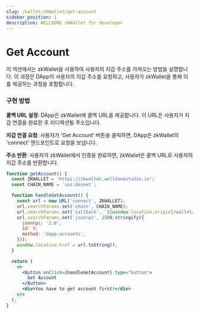 ```yaml
---
slug: /wallet/zkWallet/get-account
sidebar_position: 1
description: WELLDONE zkWallet for developer
---
```


# Get Account

이 섹션에서는 zkWallet을 사용하여 사용자의 지갑 주소를 가져오는 방법을 설명합니다. 이 과정은 DApp이 사용자의 지갑 주소를 요청하고, 사용자가 zkWallet을 통해 이를 제공하는 과정을 포함합니다.

### 구현 방법

**콜백 URL 설정**: DApp은 zkWallet에 콜백 URL을 제공합니다. 이 URL은 사용자가 지갑 연결을 완료한 후 리디렉션될 주소입니다.

**지갑 연결 요청**: 사용자가 'Get Account' 버튼을 클릭하면, DApp은 zkWallet의 'connect' 엔드포인트로 요청을 보냅니다.

**주소 반환**: 사용자가 zkWallet에서 인증을 완료하면, zkWallet은 콜백 URL로 사용자의 지갑 주소를 반환합니다.

```jsx live
function getAccount() {
  const ZKWALLET = 'https://zkwallet.welldonestudio.io';
  const CHAIN_NAME = `sui:devnet`;

  function handleGetAccount() {
    const url = new URL('connect', ZKWALLET);
    url.searchParams.set('chain', CHAIN_NAME);
    url.searchParams.set('callback', `${window.location.origin}/wallet/zkWallet/sign-transaction`);
    url.searchParams.set('jsonrpc', JSON.stringify({
      jsonrpc: '2.0',
      id: 0,
      method: 'dapp:accounts',
    }));
    window.location.href = url.toString();
  }

  return (
    <>
      <Button onClick={handleGetAccount} type="button">
        Get Account
      </Button>
      <div>You have to get account first!</div>
    </>
  );
}
```